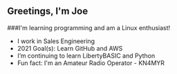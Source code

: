 ## Greetings, I'm Joe

###I'm learning programming and am a Linux enthusiast!

- I work in Sales Engineering
- 2021 Goal(s): Learn GitHub and AWS
- I’m continuing to learn LibertyBASIC and Python
- Fun fact: I'm an Amateur Radio Operator - KN4MYR
